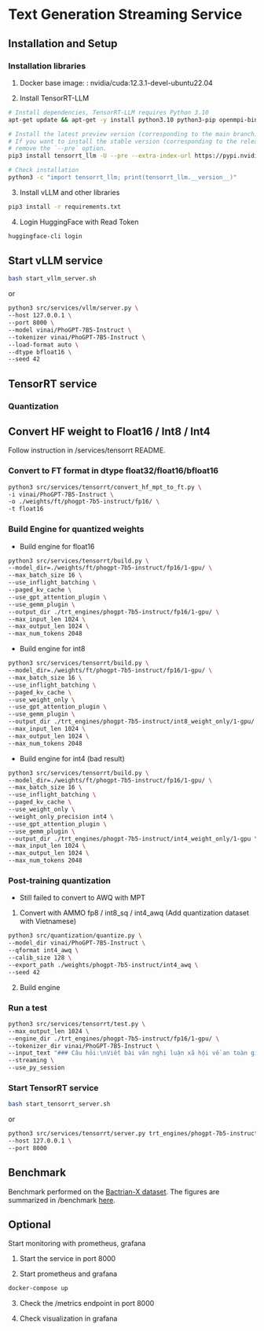 # Text Generation Streaming Service

## Installation and Setup

### Installation libraries

1. Docker base image: : nvidia/cuda:12.3.1-devel-ubuntu22.04

2. Install TensorRT-LLM

```bash
# Install dependencies, TensorRT-LLM requires Python 3.10
apt-get update && apt-get -y install python3.10 python3-pip openmpi-bin libopenmpi-dev

# Install the latest preview version (corresponding to the main branch) of TensorRT-LLM.
# If you want to install the stable version (corresponding to the release branch), please
# remove the `--pre` option.
pip3 install tensorrt_llm -U --pre --extra-index-url https://pypi.nvidia.com

# Check installation
python3 -c "import tensorrt_llm; print(tensorrt_llm.__version__)"
```

3. Install vLLM and other libraries

```bash
pip3 install -r requirements.txt
```

4. Login HuggingFace with Read Token

```bash
huggingface-cli login
```

## Start vLLM service

```bash
bash start_vllm_server.sh
```

or

```bash
python3 src/services/vllm/server.py \
--host 127.0.0.1 \
--port 8000 \
--model vinai/PhoGPT-7B5-Instruct \
--tokenizer vinai/PhoGPT-7B5-Instruct \
--load-format auto \
--dtype bfloat16 \
--seed 42
```

## TensorRT service

### Quantization

## Convert HF weight to Float16 / Int8 / Int4

Follow instruction in /services/tensorrt README.

### Convert to FT format in dtype float32/float16/bfloat16
```bash
python3 src/services/tensorrt/convert_hf_mpt_to_ft.py \
-i vinai/PhoGPT-7B5-Instruct \
-o ./weights/ft/phogpt-7b5-instruct/fp16/ \
-t float16
```

### Build Engine for quantized weights

- Build engine for float16

```bash
python3 src/services/tensorrt/build.py \
--model_dir=./weights/ft/phogpt-7b5-instruct/fp16/1-gpu/ \
--max_batch_size 16 \
--use_inflight_batching \
--paged_kv_cache \
--use_gpt_attention_plugin \
--use_gemm_plugin \
--output_dir ./trt_engines/phogpt-7b5-instruct/fp16/1-gpu/ \
--max_input_len 1024 \
--max_output_len 1024 \
--max_num_tokens 2048
```

- Build engine for int8

```bash
python3 src/services/tensorrt/build.py \
--model_dir=./weights/ft/phogpt-7b5-instruct/fp16/1-gpu/ \
--max_batch_size 16 \
--use_inflight_batching \
--paged_kv_cache \
--use_weight_only \
--use_gpt_attention_plugin \
--use_gemm_plugin \
--output_dir ./trt_engines/phogpt-7b5-instruct/int8_weight_only/1-gpu/ \
--max_input_len 1024 \
--max_output_len 1024 \
--max_num_tokens 2048
```

- Build engine for int4 (bad result)

```bash
python3 src/services/tensorrt/build.py \
--model_dir=./weights/ft/phogpt-7b5-instruct/fp16/1-gpu/ \
--max_batch_size 16 \
--use_inflight_batching \
--paged_kv_cache \
--use_weight_only \
--weight_only_precision int4 \
--use_gpt_attention_plugin \
--use_gemm_plugin \
--output_dir ./trt_engines/phogpt-7b5-instruct/int4_weight_only/1-gpu \
--max_input_len 1024 \
--max_output_len 1024 \
--max_num_tokens 2048
```

### Post-training quantization

- Still failed to convert to AWQ with MPT

1. Convert with AMMO fp8 / int8_sq / int4_awq (Add quantization dataset with Vietnamese)

```bash
python3 src/quantization/quantize.py \
--model_dir vinai/PhoGPT-7B5-Instruct \
--qformat int4_awq \
--calib_size 128 \
--export_path ./weights/phogpt-7b5-instruct/int4_awq \
--seed 42
```

2. Build engine

### Run a test

```bash
python3 src/services/tensorrt/test.py \
--max_output_len 1024 \
--engine_dir ./trt_engines/phogpt-7b5-instruct/fp16/1-gpu/ \
--tokenizer_dir vinai/PhoGPT-7B5-Instruct \
--input_text "### Câu hỏi:\nViết bài văn nghị luận xã hội về an toàn giao thông\n\n### Trả lời:" \
--streaming \
--use_py_session
```

### Start TensorRT service

```bash
bash start_tensorrt_server.sh
```

or 

```bash
python3 src/services/tensorrt/server.py trt_engines/phogpt-7b5-instruct/fp16/1-gpu/ vinai/PhoGPT-7B5-Instruct \
--host 127.0.0.1 \
--port 8000
```

## Benchmark

Benchmark performed on the [Bactrian-X dataset](https://huggingface.co/datasets/MBZUAI/Bactrian-X).
The figures are summarized in /benchmark [here](benchmark/README.md).

## Optional

Start monitoring with prometheus, grafana

1. Start the service in port 8000

2. Start prometheus and grafana

```bash
docker-compose up
```

3. Check the /metrics endpoint in port 8000

4. Check visualization in grafana